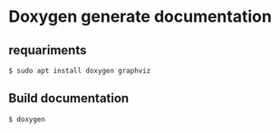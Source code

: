 # Doxygen generate documentation

## requariments

	$ sudo apt install doxygen graphviz
	
## Build documentation

	$ doxygen
